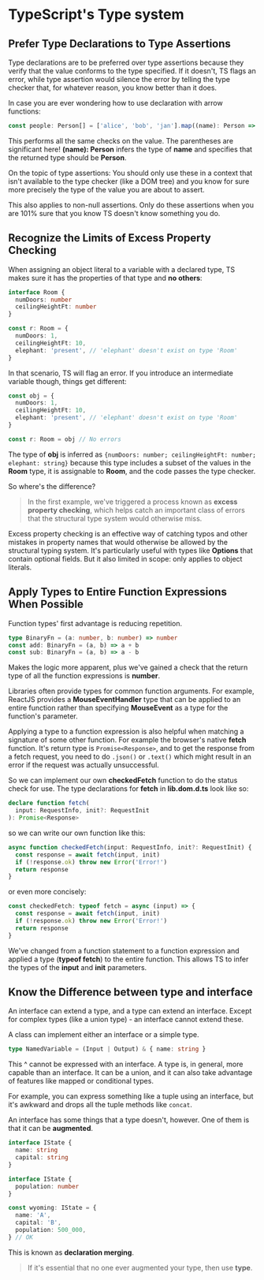 # TypeScript's Type system

## Prefer Type Declarations to Type Assertions

Type declarations are to be preferred over type assertions because they verify that the value conforms to the type
specified. If it doesn't, TS flags an error, while type assertion would silence the error by telling the type checker
that, for whatever reason, you know better than it does.

In case you are ever wondering how to use declaration with arrow functions:

```typescript
const people: Person[] = ['alice', 'bob', 'jan'].map((name): Person => ({name})) // type is Person[]
```

This performs all the same checks on the value. The parentheses are significant here! **(name): Person** infers the type
of **name** and specifies that the returned type should be **Person**. 

On the topic of type assertions: You should only use these in a context that isn't available to the type checker (like a
DOM tree) and you know for sure more precisely the type of the value you are about to assert.

This also applies to non-null assertions. Only do these assertions when you are 101% sure that you know TS doesn't know
something you do.


## Recognize the Limits of Excess Property Checking

When assigning an object literal to a variable with a declared type, TS makes sure it has the properties of that type
and __no others__:

```typescript
interface Room {
  numDoors: number
  ceilingHeightFt: number
}

const r: Room = {
  numDoors: 1,
  ceilingHeightFt: 10,
  elephant: 'present', // 'elephant' doesn't exist on type 'Room'
}
```

In that scenario, TS will flag an error. If you introduce an intermediate variable though, things get different:

```typescript
const obj = {
  numDoors: 1,
  ceilingHeightFt: 10,
  elephant: 'present', // 'elephant' doesn't exist on type 'Room'
}

const r: Room = obj // No errors
```

The type of **obj** is inferred as `{numDoors: number; ceilingHeightFt: number; elephant: string}` because this type
includes a subset of the values in the **Room** type, it is assignable to **Room**, and the code passes the type checker.

So where's the difference?

> In the first example, we've triggered a process known as **excess property checking**, which helps catch an important
> class of errors that the structural type system would otherwise miss.

Excess property checking is an effective way of catching typos and other mistakes in property names that would otherwise
be allowed by the structural typing system. It's particularly useful with types like **Options** that contain optional
fields. But it also limited in scope: only applies to object literals.


## Apply Types to Entire Function Expressions When Possible

Function types' first advantage is reducing repetition.

```ts
type BinaryFn = (a: number, b: number) => number
const add: BinaryFn = (a, b) => a + b
const sub: BinaryFn = (a, b) => a - b
```

Makes the logic more apparent, plus we've gained a check that the return type of all the function expressions is **number**.

Libraries often provide types for common function arguments. For example, ReactJS provides a **MouseEventHandler** type
that can be applied to an entire function rather than specifying **MouseEvent** as a type for the function's parameter.

Applying a type to a function expression is also helpful when matching a signature of some other function. For example
the browser's native **fetch** function. It's return type is `Promise<Response>`, and to get the response from a fetch
request, you need to do `.json()` or `.text()` which might result in an error if the request was actually unsuccessful.

So we can implement our own **checkedFetch** function to do the status check for use. The type declarations for **fetch**
in **lib.dom.d.ts** look like so:

```typescript
declare function fetch(
  input: RequestInfo, init?: RequestInit
): Promise<Response>
```

so we can write our own function like this:

```typescript
async function checkedFetch(input: RequestInfo, init?: RequestInit) {
  const response = await fetch(input, init)
  if (!response.ok) throw new Error('Error!')
  return response
}
```

or even more concisely:

```typescript
const checkedFetch: typeof fetch = async (input) => {
  const response = await fetch(input, init)
  if (!response.ok) throw new Error('Error!')
  return response
}
```

We've changed from a function statement to a function expression and applied a type (**typeof fetch**) to the entire
function. This allows TS to infer the types of the **input** and **init** parameters.


## Know the Difference between type and interface

An interface can extend a type, and a type can extend an interface. Except for complex types (like a union type) - an
interface cannot extend these.

A class can implement either an interface or a simple type.

```ts
type NamedVariable = (Input | Output) & { name: string }
```

This ^ cannot be expressed with an interface. A type is, in general, more capable than an interface. It can be a union,
and it can also take advantage of features like mapped or conditional types.

For example, you can express something like a tuple using an interface, but it's awkward and drops all the tuple methods
like `concat`.

An interface has some things that a type doesn't, however. One of them is that it can be __augmented__.

```ts
interface IState {
  name: string
  capital: string
}

interface IState {
  population: number
}

const wyoming: IState = {
  name: 'A',
  capital: 'B',
  population: 500_000,
} // OK
```

This is known as **declaration merging**.

> If it's essential that no one ever augmented your type, then use **type**.

